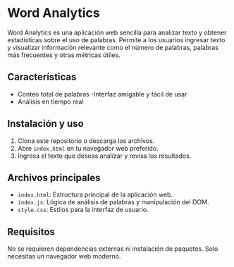 # Word Analytics

Word Analytics es una aplicación web sencilla para analizar texto y obtener estadísticas sobre el uso de palabras. Permite a los usuarios ingresar texto y visualizar información relevante como el número de palabras, palabras más frecuentes y otras métricas útiles.

## Características
- Conteo total de palabras
-Interfaz amigable y fácil de usar
- Análisis en tiempo real

## Instalación y uso
1. Clona este repositorio o descarga los archivos.
2. Abre `index.html` en tu navegador web preferido.
3. Ingresa el texto que deseas analizar y revisa los resultados.

## Archivos principales
- `index.html`: Estructura principal de la aplicación web.
- `index.js`: Lógica de análisis de palabras y manipulación del DOM.
- `style.css`: Estilos para la interfaz de usuario.

## Requisitos
No se requieren dependencias externas ni instalación de paquetes. Solo necesitas un navegador web moderno.


